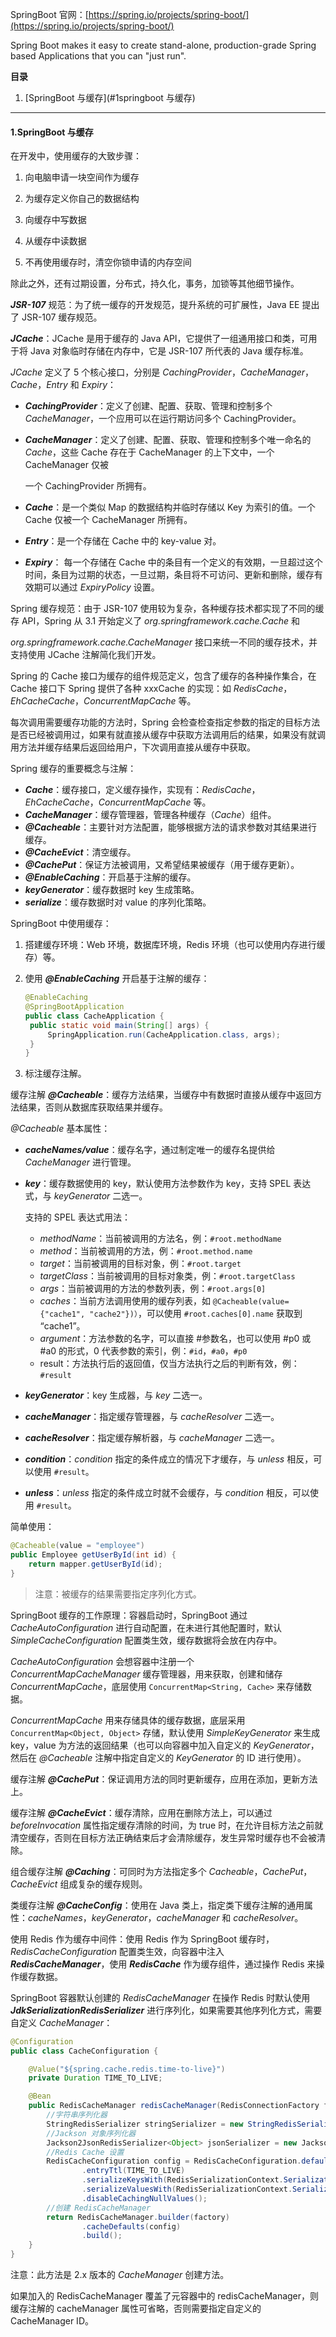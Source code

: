 SpringBoot 官网：[https://spring.io/projects/spring-boot/](https://spring.io/projects/spring-boot/)

Spring Boot makes it easy to create stand-alone, production-grade Spring based Applications that you can "just run".



**目录**

1. [SpringBoot 与缓存](#1springboot 与缓存)





---

#### 1.SpringBoot 与缓存

在开发中，使用缓存的大致步骤：

1. 向电脑申请一块空间作为缓存

2. 为缓存定义你自己的数据结构
3. 向缓存中写数据
4. 从缓存中读数据
5. 不再使用缓存时，清空你锁申请的内存空间

除此之外，还有过期设置，分布式，持久化，事务，加锁等其他细节操作。



***JSR-107*** 规范：为了统一缓存的开发规范，提升系统的可扩展性，Java EE 提出了 JSR-107 缓存规范。

***JCache***：JCache 是用于缓存的 Java API，它提供了一组通用接口和类，可用于将 Java 对象临时存储在内存中，它是 JSR-107 所代表的 Java 缓存标准。

*JCache* 定义了 5 个核心接口，分别是 *CachingProvider*，*CacheManager*，*Cache*，*Entry* 和 *Expiry*：

- ***CachingProvider***：定义了创建、配置、获取、管理和控制多个 *CacheManager*，一个应用可以在运行期访问多个 CachingProvider。

- ***CacheManager***：定义了创建、配置、获取、管理和控制多个唯一命名的 *Cache*，这些 Cache 存在于 CacheManager 的上下文中，一个 CacheManager 仅被

  一个 CachingProvider 所拥有。

- ***Cache***：是一个类似 Map 的数据结构并临时存储以 Key 为索引的值。一个 Cache 仅被一个 CacheManager 所拥有。

- ***Entry***：是一个存储在 Cache 中的 key-value 对。

- ***Expiry***： 每一个存储在 Cache 中的条目有一个定义的有效期，一旦超过这个时间，条目为过期的状态，一旦过期，条目将不可访问、更新和删除，缓存有效期可以通过 *ExpiryPolicy* 设置。



Spring 缓存规范：由于 JSR-107 使用较为复杂，各种缓存技术都实现了不同的缓存 API，Spring 从 3.1 开始定义了 *org.springframework.cache.Cache* 和 

*org.springframework.cache.CacheManager* 接口来统一不同的缓存技术，并支持使用 JCache 注解简化我们开发。

Spring 的 Cache 接口为缓存的组件规范定义，包含了缓存的各种操作集合，在 Cache 接口下 Spring 提供了各种 xxxCache 的实现：如 *RedisCache*，*EhCacheCache*，*ConcurrentMapCache* 等。

每次调用需要缓存功能的方法时，Spring 会检查检查指定参数的指定的目标方法是否已经被调用过，如果有就直接从缓存中获取方法调用后的结果，如果没有就调用方法并缓存结果后返回给用户，下次调用直接从缓存中获取。



Spring 缓存的重要概念与注解：

- ***Cache***：缓存接口，定义缓存操作，实现有：*RedisCache*，*EhCacheCache*，*ConcurrentMapCache* 等。
- ***CacheManager***：缓存管理器，管理各种缓存（*Cache*）组件。
- ***@Cacheable***：主要针对方法配置，能够根据方法的请求参数对其结果进行缓存。
- ***@CacheEvict***：清空缓存。
- ***@CachePut***：保证方法被调用，又希望结果被缓存（用于缓存更新）。
- ***@EnableCaching***：开启基于注解的缓存。
- ***keyGenerator***：缓存数据时 key 生成策略。
- ***serialize***：缓存数据时对 value 的序列化策略。



SpringBoot 中使用缓存：

1. 搭建缓存环境：Web 环境，数据库环境，Redis 环境（也可以使用内存进行缓存）等。

2. 使用 ***@EnableCaching*** 开启基于注解的缓存：

   ~~~java
   @EnableCaching
   @SpringBootApplication
   public class CacheApplication {
   	public static void main(String[] args) {
   		SpringApplication.run(CacheApplication.class, args);
   	}
   }
   ~~~

3. 标注缓存注解。

   

缓存注解 ***@Cacheable***：缓存方法结果，当缓存中有数据时直接从缓存中返回方法结果，否则从数据库获取结果并缓存。

*@Cacheable* 基本属性：

- ***cacheNames/value***：缓存名字，通过制定唯一的缓存名提供给 *CacheManager* 进行管理。

- ***key***：缓存数据使用的 key，默认使用方法参数作为 key，支持 SPEL 表达式，与 *keyGenerator* 二选一。

  支持的 SPEL 表达式用法：

  - *methodName*：当前被调用的方法名，例：`#root.methodName`
  - *method*：当前被调用的方法，例：`#root.method.name`
  - *target*：当前被调用的目标对象，例：`#root.target`
  - *targetClass*：当前被调用的目标对象类，例：`#root.targetClass`
  - *args*：当前被调用的方法的参数列表，例：`#root.args[0]`
  - *caches*：当前方法调用使用的缓存列表，如 `@Cacheable(value={"cache1", "cache2"})）`，可以使用 `#root.caches[0].name` 获取到 “cache1”。
  - *argument*：方法参数的名字，可以直接 #参数名，也可以使用 #p0 或 #a0 的形式，0 代表参数的索引，例：`#id`，`#a0`，`#p0`
  - result：方法执行后的返回值，仅当方法执行之后的判断有效，例：`#result`

- ***keyGenerator***：key 生成器，与 *key* 二选一。

- ***cacheManager***：指定缓存管理器，与 *cacheResolver* 二选一。

- ***cacheResolver***：指定缓存解析器，与 *cacheManager* 二选一。

- ***condition***：*condition* 指定的条件成立的情况下才缓存，与 *unless* 相反，可以使用 `#result`。

- ***unless***：*unless* 指定的条件成立时就不会缓存，与 *condition* 相反，可以使用 `#result`。

简单使用：

~~~java
@Cacheable(value = "employee")
public Employee getUserById(int id) {
    return mapper.getUserById(id);
}
~~~



> 注意：被缓存的结果需要指定序列化方式。



SpringBoot 缓存的工作原理：容器启动时，SpringBoot 通过 *CacheAutoConfiguration* 进行自动配置，在未进行其他配置时，默认 *SimpleCacheConfiguration* 配置类生效，缓存数据将会放在内存中。

*CacheAutoConfiguration* 会想容器中注册一个 *ConcurrentMapCacheManager* 缓存管理器，用来获取，创建和储存 *ConcurrentMapCache*，底层使用 `ConcurrentMap<String, Cache>` 来存储数据。

*ConcurrentMapCache* 用来存储具体的缓存数据，底层采用 `ConcurrentMap<Object, Object>` 存储，默认使用 *SimpleKeyGenerator* 来生成 key，value 为方法的返回结果（也可以向容器中加入自定义的 *KeyGenerator*，然后在 *@Cacheable* 注解中指定自定义的 *KeyGenerator* 的 ID 进行使用）。



缓存注解 ***@CachePut***：保证调用方法的同时更新缓存，应用在添加，更新方法上。

缓存注解 ***@CacheEvict***：缓存清除，应用在删除方法上，可以通过 *beforeInvocation* 属性指定缓存清除的时间，为 true 时，在允许目标方法之前就清空缓存，否则在目标方法正确结束后才会清除缓存，发生异常时缓存也不会被清除。

组合缓存注解 ***@Caching***：可同时为方法指定多个 *Cacheable*，*CachePut*，*CacheEvict* 组成复杂的缓存规则。

类缓存注解 ***@CacheConfig***：使用在 Java 类上，指定类下缓存注解的通用属性：*cacheNames*，*keyGenerator*，*cacheManager* 和 *cacheResolver*。



使用 Redis 作为缓存中间件：使用 Redis 作为 SpringBoot 缓存时，*RedisCacheConfiguration* 配置类生效，向容器中注入 ***RedisCacheManager***，使用 ***RedisCache*** 作为缓存组件，通过操作 Redis 来操作缓存数据。

SpringBoot 容器默认创建的 *RedisCacheManager* 在操作 Redis 时默认使用 ***JdkSerializationRedisSerializer*** 进行序列化，如果需要其他序列化方式，需要自定义 *CacheManager*：

```java
@Configuration
public class CacheConfiguration {

    @Value("${spring.cache.redis.time-to-live}")
    private Duration TIME_TO_LIVE;

    @Bean
    public RedisCacheManager redisCacheManager(RedisConnectionFactory factory){
        //字符串序列化器
        StringRedisSerializer stringSerializer = new StringRedisSerializer();
        //Jackson 对象序列化器
        Jackson2JsonRedisSerializer<Object> jsonSerializer = new Jackson2JsonRedisSerializer<>(Object.class);
        //Redis Cache 设置
        RedisCacheConfiguration config = RedisCacheConfiguration.defaultCacheConfig()
                .entryTtl(TIME_TO_LIVE)
                .serializeKeysWith(RedisSerializationContext.SerializationPair.fromSerializer(stringSerializer))
                .serializeValuesWith(RedisSerializationContext.SerializationPair.fromSerializer(jsonSerializer))
                .disableCachingNullValues();
        //创建 RedisCacheManager
        return RedisCacheManager.builder(factory)
                .cacheDefaults(config)
                .build();
    }
}
```

注意：此方法是 2.x 版本的 *CacheManager* 创建方法。

如果加入的 RedisCacheManager 覆盖了元容器中的 redisCacheManager，则缓存注解的 cacheManager 属性可省略，否则需要指定自定义的 CacheManager ID。